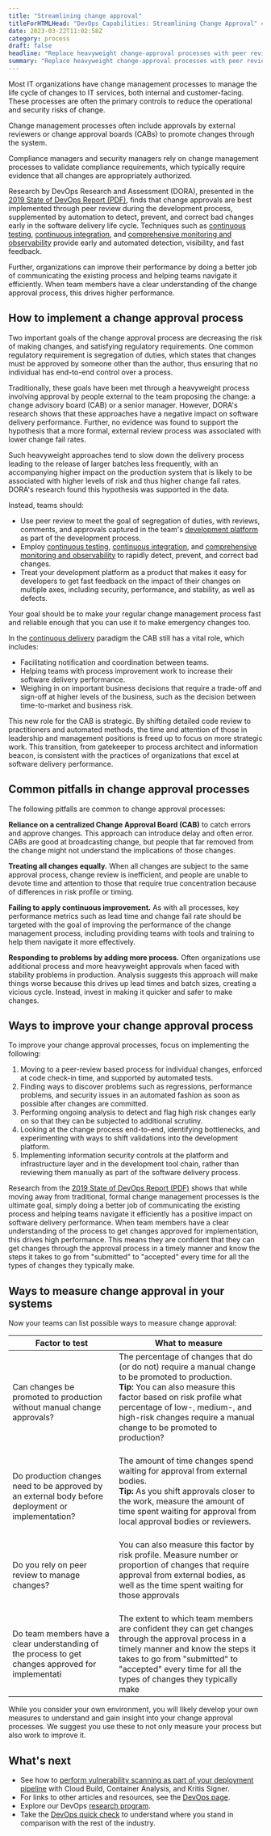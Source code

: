 ```yaml
---
title: "Streamlining change approval"
titleForHTMLHead: "DevOps Capabilities: Streamlining Change Approval" # TODO: can we DRY this out?
date: 2023-03-22T11:02:58Z
category: process
draft: false
headline: "Replace heavyweight change-approval processes with peer review, to get the benefits of a more reliable, compliant release process without sacrificing speed."
summary: "Replace heavyweight change-approval processes with peer review, to get the benefits of a more reliable, compliant release process without sacrificing speed."
---
```


Most IT organizations have change management processes to manage the life cycle
of changes to IT services, both internal and customer-facing. These processes
are often the primary controls to reduce the operational and security risks of
change.

Change management processes often include approvals by external reviewers or
change approval boards (CABs) to promote changes through the system.

Compliance managers and security managers rely on change management processes to
validate compliance requirements, which typically require evidence that all
changes are appropriately authorized.

Research by DevOps Research and Assessment (DORA), presented in the
[2019 State of DevOps Report (PDF)](/publications/),
finds that change approvals are best implemented through peer review during the
development process, supplemented by automation to detect, prevent, and correct
bad changes early in the software delivery life cycle. Techniques such as
[continuous testing](/devops-capabilities/technical/test-automation),
[continuous integration](/devops-capabilities/technical/continuous-integration),
and
[comprehensive monitoring and observability](/devops-capabilities/technical/monitoring-and-observability)
provide early and automated detection, visibility, and fast feedback.

Further, organizations can improve their performance by doing a better job of
communicating the existing process and helping teams navigate it efficiently.
When team members have a clear understanding of the change approval process,
this drives higher performance.

## How to implement a change approval process

Two important goals of the change approval process are decreasing the risk of
making changes, and satisfying regulatory requirements. One common regulatory
requirement is segregation of duties, which states that changes must be approved
by someone other than the author, thus ensuring that no individual has
end-to-end control over a process.

Traditionally, these goals have been met through a heavyweight process involving
approval by people external to the team proposing the change: a change advisory
board (CAB) or a senior manager. However, DORA's research shows that these
approaches have a negative impact on software delivery performance. Further, no
evidence was found to support the hypothesis that a more formal, external review
process was associated with lower change fail rates.

Such heavyweight approaches tend to slow down the delivery process leading to
the release of larger batches less frequently, with an accompanying higher
impact on the production system that is likely to be associated with higher
levels of risk and thus higher change fail rates. DORA's research found this
hypothesis was supported in the data.

Instead, teams should:

*   Use peer review to meet the goal of segregation of duties, with reviews,
    comments, and approvals captured in the team's
    [development platform](/devops-capabilities/technical/code-maintainability)
    as part of the development process.
*   Employ [continuous testing](/devops-capabilities/technical/test-automation),
    [continuous integration](/devops-capabilities/technical/continuous-integration),
    and
    [comprehensive monitoring and observability](/devops-capabilities/technical/monitoring-and-observability)
    to rapidly detect, prevent, and correct bad changes.
*   Treat your development platform as a product that makes it easy for
    developers to get fast feedback on the impact of their changes on multiple
    axes, including security, performance, and stability, as well as defects.

Your goal should be to make your regular change management process fast and
reliable enough that you can use it to make emergency changes too.

In the [continuous delivery](/devops-capabilities/technical/continuous-delivery)
paradigm the CAB still has a vital role, which includes:

*   Facilitating notification and coordination between teams.
*   Helping teams with process improvement work to increase their software
    delivery performance.
*   Weighing in on important business decisions that require a trade-off and
    sign-off at higher levels of the business, such as the decision between
    time-to-market and business risk.

This new role for the CAB is strategic. By shifting detailed code review to
practitioners and automated methods, the time and attention of those in
leadership and management positions is freed up to focus on more strategic work.
This transition, from gatekeeper to process architect and information beacon, is
consistent with the practices of organizations that excel at software delivery
performance.

## Common pitfalls in change approval processes

The following pitfalls are common to change approval processes:

**Reliance on a centralized Change Approval Board (CAB)** to catch errors and
approve changes. This approach can introduce delay and often error. CABs are
good at broadcasting change, but people that far removed from the change might
not understand the implications of those changes.

**Treating all changes equally.** When all changes are subject to the same
approval process, change review is inefficient, and people are unable to devote
time and attention to those that require true concentration because of
differences in risk profile or timing.

**Failing to apply continuous improvement.** As with all processes, key
performance metrics such as lead time and change fail rate should be targeted
with the goal of improving the performance of the change management process,
including providing teams with tools and training to help them navigate it more
effectively.

**Responding to problems by adding more process.** Often organizations use
additional process and more heavyweight approvals when faced with stability
problems in production. Analysis suggests this approach will make things worse
because this drives up lead times and batch sizes, creating a vicious cycle.
Instead, invest in making it quicker and safer to make changes.

## Ways to improve your change approval process

To improve your change approval processes, focus on implementing the following:

1.  Moving to a peer-review based process for individual changes, enforced at
    code check-in time, and supported by automated tests.
1.  Finding ways to discover problems such as regressions, performance problems,
    and security issues in an automated fashion as soon as possible after
    changes are committed.
1.  Performing ongoing analysis to detect and flag high risk changes early on so
    that they can be subjected to additional scrutiny.
1.  Looking at the change process end-to-end, identifying bottlenecks, and
    experimenting with ways to shift validations into the development platform.
1.  Implementing information security controls at the platform and
    infrastructure layer and in the development tool chain, rather than
    reviewing them manually as part of the software delivery process.

Research from the
[2019 State of DevOps Report (PDF)](/publications/)
shows that while moving away from traditional, formal change management
processes is the ultimate goal, simply doing a better job of communicating the
existing process and helping teams navigate it efficiently has a positive impact
on software delivery performance. When team members have a clear understanding
of the process to get changes approved for implementation, this drives high
performance. This means they are confident that they can get changes through the
approval process in a timely manner and know the steps it takes to go from
"submitted" to "accepted" every time for all the types of changes they typically
make.

## Ways to measure change approval in your systems

Now your teams can list possible ways to measure change approval:


|  Factor to test                                                                                       |   What to measure    |
| ---   | ---   |
| Can changes be promoted to production without manual change approvals?                                | The percentage of changes that do (or do not) require a manual change to be promoted to production. <br> **Tip:** You can also measure this factor based on risk profile what percentage of low-, medium-, and high-risk changes require a manual change to be promoted to production?  <br><br>  |
| Do production changes need to be approved by an external body before deployment or implementation?    | The amount of time changes spend waiting for approval from external bodies. <br> **Tip:** As you shift approvals closer to the work, measure the amount of time spent waiting for approval from local approval bodies or reviewers. <br><br>     |
| Do you rely on peer review to manage changes?                                                         | You can also measure this factor by risk profile. Measure number or proportion of changes that require approval from external bodies, as well as the time spent waiting for those approvals   <br><br>   |
| Do team members have a clear understanding of the process to get changes approved for implementati    | The extent to which team members are confident they can get changes through the approval process in a timely manner and know the steps it takes to go from "submitted" to "accepted" every time for all the types of changes they typically make    |


While you consider your own environment, you will likely develop your own measures to understand and gain insight into your change approval processes. We suggest you use these to not only measure your process but also work to improve it.

## What's next

-   See how to
    [perform vulnerability scanning as part of your deployment pipeline](https://cloud.google.com/binary-authorization/docs/vulnerability-scanning-kritis)
    with Cloud Build, Container Analysis, and Kritis Signer.
-   For links to other articles and resources, see the
    [DevOps page](https://cloud.google.com/devops).
-   Explore our DevOps
    [research program](/).
-   Take the
    [DevOps quick check](/quickcheck/)
    to understand where you stand in comparison with the rest of the industry.